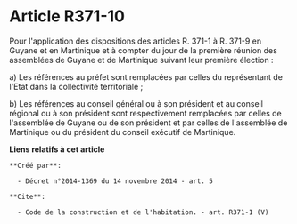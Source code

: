 # Article R371-10

Pour l'application des dispositions des articles R. 371-1 à R. 371-9 en Guyane et en Martinique et à compter du jour de la
première réunion des assemblées de Guyane et de Martinique suivant leur première élection : 

a) Les références au préfet sont remplacées par celles du représentant de l'Etat dans la collectivité territoriale ; 

b) Les références au conseil général ou à son président et au conseil régional ou à son président sont respectivement
remplacées par celles de l'assemblée de Guyane ou de son président et par celles de l'assemblée de Martinique ou du président
du conseil exécutif de Martinique.

**Liens relatifs à cet article**

	**Créé par**:

	  - Décret n°2014-1369 du 14 novembre 2014 - art. 5

	**Cite**:

	  - Code de la construction et de l'habitation. - art. R371-1 (V)
